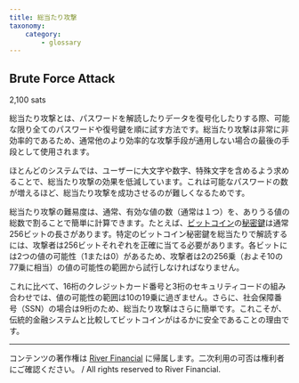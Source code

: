 ```yaml
---
title: 総当たり攻撃
taxonomy:
    category:
        - glossary
---
```


## Brute Force Attack
2,100 sats

総当たり攻撃とは、パスワードを解読したりデータを復号化したりする際、可能な限り全てのパスワードや復号鍵を順に試す方法です。総当たり攻撃は非常に非効率的であるため、通常他のより効率的な攻撃手段が通用しない場合の最後の手段として使用されます。

ほとんどのシステムでは、ユーザーに大文字や数字、特殊文字を含めるよう求めることで、総当たり攻撃の効果を低減しています。これは可能なパスワードの数が増えるほど、総当たり攻撃を成功させるのが難しくなるためです。

総当たり攻撃の難易度は、通常、有効な値の数（通常は１つ）を、ありうる値の総数で割ることで簡単に計算できます。たとえば、[ビットコイン](http://lostinbitcoin.jp.testrs.jp/staging/glossary/bitcoin-2/)の[秘密鍵](http://lostinbitcoin.jp.testrs.jp/staging/glossary/private_key/)は通常256ビットの長さがあります。特定のビットコイン秘密鍵を総当たりで解読するには、攻撃者は256ビットそれぞれを正確に当てる必要があります。各ビットには2つの値の可能性（1または0）があるため、攻撃者は2の256乗（およそ10の77乗に相当）の値の可能性の範囲から試行しなければなりません。

これに比べて、16桁のクレジットカード番号と3桁のセキュリティコードの組み合わせでは、値の可能性の範囲は10の19乗に過ぎません。さらに、社会保障番号（SSN）の場合は9桁のため、総当たり攻撃はさらに簡単です。これこそが、伝統的金融システムと比較してビットコインがはるかに安全であることの理由です。

---
コンテンツの著作権は [River Financial](https://river.com/) に帰属します。二次利用の可否は権利者にご確認ください。 / All rights reserved to River Financial.
